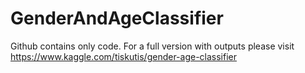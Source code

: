 # GenderAndAgeClassifier

Github contains only code. For a full version with outputs please visit https://www.kaggle.com/tiskutis/gender-age-classifier

